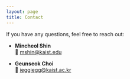 ```yaml
---
layout: page
title: Contact
---
```


If you have any questions, feel free to reach out:

- **Mincheol Shin**  
  📧 [mshin@kaist.edu](mailto:mshin@kaist.edu)

- **Geunseok Choi**  
  📧 [ieggiegg@kaist.ac.kr](mailto:ieggiegg@kaist.ac.kr)
